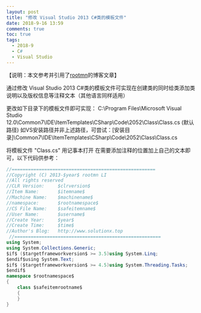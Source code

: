 ```yaml
---
layout: post
title: "修改 Visual Studio 2013 C#类的模板文件"
date: 2018-9-16 13:59
comments: true
toc: true
tags:
  - 2018-9
  - C#
  - Visual Studio
---
```


【说明：本文参考并引用了[rootmn](https://www.cnblogs.com/Rootmn/p/3679935.html)的博客文章】

通过修改 Visual Studio 2013 C#类的模板文件可实现在创建类的同时给类添加类说明以及版权信息等注释文本（其他语言同样适用）

更改如下目录下的模板文件即可实现：
C:\Program Files\Microsoft Visual Studio 12.0\Common7\IDE\ItemTemplates\CSharp\Code\2052\Class\Class.cs (默认路径)
如VS安装路径并非上述路径，可尝试：[安装目录]\Common7\IDE\ItemTemplates\CSharp\Code\2052\Class\Class.cs

将模板文件 "Class.cs" 用记事本打开
在需要添加注释的位置加上自己的文本即可，以下代码供参考：
``` csharp
//=====================================================
//Copyright (C) 2013-$year$ rootmn LI
//All rights reserved
//CLR Version:     $clrversion$
//Item Name:       $itemname$
//Machine Name:    $machinename$
//namespace:       $rootnamespace$
//CS File Name:    $safeitemname$
//User Name:       $username$
//Create Year:     $year$
//Create Time:     $time$
//Author's Blog:   http://www.solutionx.top
 //======================================================
using System;
using System.Collections.Generic;
$if$ ($targetframeworkversion$ >= 3.5)using System.Linq;
$endif$using System.Text;
$if$ ($targetframeworkversion$ >= 4.5)using System.Threading.Tasks;
$endif$
namespace $rootnamespace$
{
    class $safeitemrootname$
    {
    }
}
```
